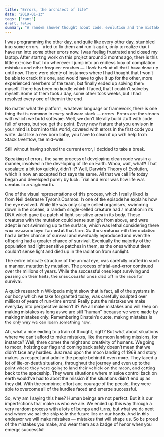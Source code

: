 ```yaml
---
title: "Errors, the architect of life"
date: "2019-01-12"
tags: ["rant"]
draft: false
summary: "A random shower thought about code, evolution and the mistakes we make in our lives"
---
```


I was programming the other day, and quite like every other day, stumbled into some errors. I tried to fix them and run it again, only to realize that I have run into some other errors now. I was feeling frustrated and closed my laptop. After starting work on this project around 3 months ago, there is this little exercise that I do whenever I jump into an endless loop of compilation mistakes and other frequent crashes — I look back at all that I have done up until now. There were plenty of instances where I had thought that I won’t be able to crack this one, and would have to give it up for the other, more experienced members of the team, but finally ended up solving them myself. There has been no hurdle which I faced, that I couldn’t solve by myself. Some of them took a day, some other took weeks, but I had resolved every one of them in the end.

No matter what the platform, whatever language or framework, there is one thing that is common in every software stack — errors. Errors are the stones with which we build software. Well, we don’t literally build stuff with code full of errors, but you get the point. Every new feature that you envision in your mind is born into this world, covered with errors in the first code you write. Just like a new born baby, you have to clean it up with help from Stack Overflow, the mid-wife.

Still without having solved the current error, I decided to take a break.

Speaking of errors, the same process of developing clean code was in a manner, involved in the developing of life on Earth. Whoa, wait, what?! That escalated a bit too quickly, didn’t it? Well, Darwin’s Theory of Evolution, which is now an accepted fact says the same. All that we call life today began and developed purely by luck. Trial and error was how life was created in a virgin earth.

One of the visual representations of this process, which I really liked, is from Neil deGrasse Tyson’s Cosmos. In one of the episode he explains how the eye evolved. While life was only single celled organisms, swimming down in the oceans, a random single-celled creature had a mutation in its DNA which gave it a patch of light-sensitive area in its body. These creatures with the mutation could sense sunlight from above, and were adept in not swimming up to the surface, which was lethal considering there was no ozone layer formed at that time. So the creatures with the mutation had a better chance of survival and eventually reproduced and even the offspring had a greater chance of survival. Eventually the majority of the population had light sensitive patches in them, as the ones without them couldn’t sense light and died up in the radiation from sunlight.

The entire intricate structure of the animal eye, was carefully crafted in such a manner, mutation by mutation. The process of trial-and-error continued over the millions of years. While the successful ones kept surviving and passing on their traits, the unsuccessful ones died off in the race for survival.

A quick research in Wikipedia might show that in fact, all of the systems in our body which we take for granted today, was carefully sculpted over millions of years of run-time errors! Really puts the mistakes we make everyday into perspective doesn’t it? We all make mistakes and will keep on making mistakes as long as we are still “human”, because we were made by making mistakes only. Remembering Einstein’s quote, making mistakes is the only way we can learn something new.

Ah, what a nice ending to a train of thought, right? But what about situations where we can’t afford to make mistakes, like the moon landing missions, for instance? Well, there comes the might and creativity of humans. We going to moon, hoisting our flag and coming back safely doesn’t mean that we didn’t face any hurdles. Just read upon the moon landing of 1969 and story makes us respect and admire the people behind it even more. They faced a lot of life-or-death situations, throughout the journey and even up to the point where they were going to land their vehicle on the moon, and getting back to the spaceship. They were situations where mission control back on earth would’ve had to abort the mission if the situations didn’t end up as they did. With the combined effort and courage of the people, they were able to overcome all of the hurdles faced and emerge successful.

So, why am I saying this here? Human beings are not perfect. But it is our imperfections that make us who we are. We ended up this way through a very random process with a lots of bumps and turns, but what we do next and where we sail the ship to in the future lies on our hands. And in this endeavor we will make mistakes — mistakes that will shape us. So be proud of the mistakes you make, and wear them as a badge of honor when you emerge successful!